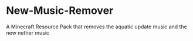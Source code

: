 # New-Music-Remover
A Minecraft Resource Pack that removes the aquatic update music and the new nether music
